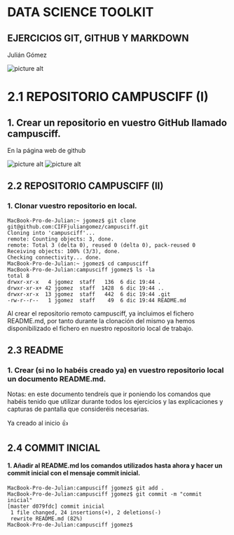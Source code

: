 # DATA SCIENCE TOOLKIT
## EJERCICIOS GIT, GITHUB Y MARKDOWN

Julián Gómez

![picture alt](https://dujk9xa5fr1wz.cloudfront.net/course/480x270/221696_d05a_4.jpg "DATA SCIENCE TOOLKIT") 

# 2.1 REPOSITORIO CAMPUSCIFF (I)
## 1. Crear un repositorio en vuestro GitHub llamado campusciff.

En la página web de github

![picture alt](https://dujk9xa5fr1wz.cloudfront.net/course/480x270/221696_d05a_4.jpg "Imagen1") 
![picture alt](https://dujk9xa5fr1wz.cloudfront.net/course/480x270/221696_d05a_4.jpg "Imagen2") 


##  2.2 REPOSITORIO CAMPUSCIFF (II)
### 1. Clonar vuestro repositorio en local.

```
MacBook-Pro-de-Julian:~ jgomez$ git clone git@github.com:CIFFjuliangomez/campusciff.git
Cloning into 'campusciff'...
remote: Counting objects: 3, done.
remote: Total 3 (delta 0), reused 0 (delta 0), pack-reused 0
Receiving objects: 100% (3/3), done.
Checking connectivity... done.
MacBook-Pro-de-Julian:~ jgomez$ cd campusciff
MacBook-Pro-de-Julian:campusciff jgomez$ ls -la
total 8
drwxr-xr-x   4 jgomez  staff   136  6 dic 19:44 .
drwxr-xr-x+ 42 jgomez  staff  1428  6 dic 19:44 ..
drwxr-xr-x  13 jgomez  staff   442  6 dic 19:44 .git
-rw-r--r--   1 jgomez  staff    49  6 dic 19:44 README.md
```
Al crear el repositorio remoto campusciff, ya incluimos el fichero README.md, por tanto durante la clonación del mismo ya hemos disponibilizado el fichero en nuestro repositorio local de trabajo.


##  2.3 README
### 1. Crear (si no lo habéis creado ya) en vuestro repositorio local un documento README.md. 
Notas: en este documento tendreís que ir poniendo los comandos que habéis tenido que utilizar durante todos los ejercicios y las explicaciones y capturas de pantalla que consideréis necesarias.
  
  Ya creado al inicio :+1:
  
## 2.4 COMMIT INICIAL
#### 1. Añadir al README.md los comandos utilizados hasta ahora y hacer un commit inicial con el mensaje commit inicial.


```
MacBook-Pro-de-Julian:campusciff jgomez$ git add .
MacBook-Pro-de-Julian:campusciff jgomez$ git commit -m "commit inicial"
[master d079fdc] commit inicial
 1 file changed, 24 insertions(+), 2 deletions(-)
 rewrite README.md (82%)
MacBook-Pro-de-Julian:campusciff jgomez$ 
